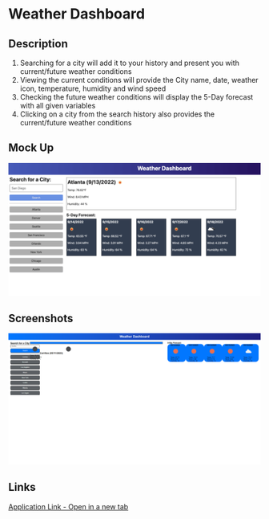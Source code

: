 # Weather Dashboard

## Description
1. Searching for a city will add it to your history and present you with current/future weather conditions
2. Viewing the current conditions will provide the City name, date, weather icon, temperature, humidity and wind speed
3. Checking the future weather conditions will display the 5-Day forecast with all given variables
4. Clicking on a city from the search history also provides the current/future weather conditions

## Mock Up
<img src="./assets/images/06-server-side-apis-homework-demo.png" alt="Mock Up of Weather Dashboard"/>

## Screenshots
<img src="./assets/images/WeatherDashboard.png" alt="Screenshot of a functional Weather Dashboard"/>

## Links
[Application Link - Open in a new tab](https://jpascual007.github.io/EDX-homework06/)
